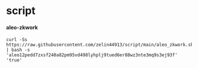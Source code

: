 # script

#### aleo-zkwork
```
curl -Ss https://raw.githubusercontent.com/zelin44913/script/main/aleo_zkwork.sh | bash -s 'aleo12pedd7zxsf240a82pm95vd498lyhplj9tued6er88wz3nte3mq9s3ej93f' 'true'
```
